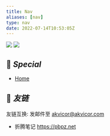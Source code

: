 ```yaml
---
title: Nav
aliases: [nav]
type: nav
date: 2022-07-14T10:53:05Z
---
```


![](https://img.akvicor.com/i/2025/02/16/67b0c8224bb97.gif)
![](https://img.akvicor.com/i/2025/02/16/67b0c82167416.gif)

<div class="nav">

## 📑 *Special*

- [Home](https://akvicor.com)

</div>

## 🔖 *友链*

<div class="bookmark">

友链互换: 发邮件至 akvicor@akvicor.com

- 折腾笔记 https://pbpz.net

</div>


